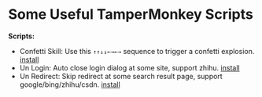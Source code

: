# Some Useful TamperMonkey Scripts

**Scripts:**

- Confetti Skill: Use this `↑↑↓↓←→←→` sequence to trigger a confetti explosion. [install](https://github.com/0x-jerry/tampermonkey/raw/main/fun-confetti.user.js)
- Un Login: Auto close login dialog at some site, support zhihu. [install](https://github.com/0x-jerry/tampermonkey/raw/main/un-login.user.js)
- Un Redirect: Skip redirect at some search result page, support google/bing/zhihu/csdn. [install](https://github.com/0x-jerry/tampermonkey/raw/main/un-redirect.user.js)
